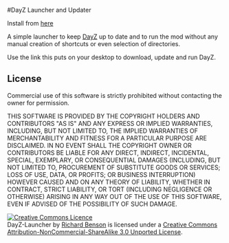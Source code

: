 #DayZ Launcher and Updater

Install from [here](http://www.richardbenson.co.uk/dayz/setup.exe)

A simple launcher to keep [DayZ](http://www.dayzmod.com) up to date and to run the mod without any manual creation of shortcuts or even selection of directories.

Use the link this puts on your desktop to download, update and run DayZ.

## License

Commercial use of this software is strictly prohibited without contacting the owner for permission.

THIS SOFTWARE IS PROVIDED BY THE COPYRIGHT HOLDERS AND CONTRIBUTORS "AS IS" AND ANY EXPRESS OR IMPLIED WARRANTIES, INCLUDING, BUT NOT LIMITED TO, THE IMPLIED WARRANTIES OF MERCHANTABILITY AND FITNESS FOR A PARTICULAR PURPOSE ARE DISCLAIMED. IN NO EVENT SHALL THE COPYRIGHT OWNER OR CONTRIBUTORS BE LIABLE FOR ANY DIRECT, INDIRECT, INCIDENTAL, SPECIAL, EXEMPLARY, OR CONSEQUENTIAL DAMAGES (INCLUDING, BUT NOT LIMITED TO, PROCUREMENT OF SUBSTITUTE GOODS OR SERVICES; LOSS OF USE, DATA, OR PROFITS; OR BUSINESS INTERRUPTION) HOWEVER CAUSED AND ON ANY THEORY OF LIABILITY, WHETHER IN CONTRACT, STRICT LIABILITY, OR TORT (INCLUDING NEGLIGENCE OR OTHERWISE) ARISING IN ANY WAY OUT OF THE USE OF THIS SOFTWARE, EVEN IF ADVISED OF THE POSSIBILITY OF SUCH DAMAGE.

<a rel="license" href="http://creativecommons.org/licenses/by-nc-sa/3.0/"><img alt="Creative Commons Licence" style="border-width:0" src="http://i.creativecommons.org/l/by-nc-sa/3.0/88x31.png" /></a><br /><span xmlns:dct="http://purl.org/dc/terms/" property="dct:title">DayZ-Launcher</span> by <a xmlns:cc="http://creativecommons.org/ns#" href="https://github.com/richardbenson/DayZ-Launcher" property="cc:attributionName" rel="cc:attributionURL">Richard Benson</a> is licensed under a <a rel="license" href="http://creativecommons.org/licenses/by-nc-sa/3.0/">Creative Commons Attribution-NonCommercial-ShareAlike 3.0 Unported License</a>.